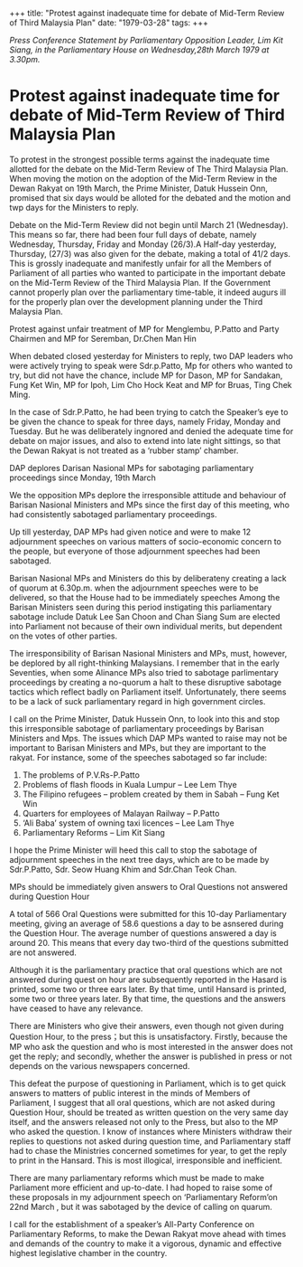 +++ 
title: "Protest against inadequate time for debate of Mid-Term Review of Third Malaysia Plan"
date: "1979-03-28"
tags:
+++

_Press Conference Statement by Parliamentary Opposition Leader, Lim Kit Siang, in the Parliamentary House on Wednesday,28th March 1979 at 3.30pm._

# Protest against inadequate time for debate of Mid-Term Review of Third Malaysia Plan	

To protest in the strongest possible terms against the inadequate time allotted for the debate on the Mid-Term Review of The Third Malaysia Plan. When moving the motion on the adoption of the Mid-Term Review in the Dewan Rakyat on 19th March, the Prime Minister, Datuk Hussein Onn, promised that six days would be alloted for the debated and the motion and twp days for the Ministers to reply.</u>

Debate on the Mid-Term Review did not begin until March 21 (Wednesday). This means so far, there had been four full days of debate, namely Wednesday, Thursday, Friday and Monday (26/3).A Half-day yesterday, Thursday, (27/3) was also given for the debate, making a total of 41/2 days. This is grossly inadequate and manifestly unfair for all the Members of Parliament of all parties who wanted to participate in the important debate on the Mid-Term Review of the Third Malaysia Plan. If the Government cannot properly plan over the parliamentary time-table, it indeed augurs ill for the properly plan over the development planning under the Third Malaysia Plan.

Protest against unfair treatment of MP for Menglembu, P.Patto and Party Chairmen and MP for Seremban, Dr.Chen Man Hin

When debated closed yesterday for Ministers to reply, two DAP leaders who were actively trying to speak were Sdr.p.Patto, Mp for others who wanted to try, but did not have the chance, include MP for Dason, MP for Sandakan, Fung Ket Win, MP for Ipoh, Lim Cho Hock Keat and MP for Bruas, Ting Chek Ming.

In the case of Sdr.P.Patto, he had been trying to catch the Speaker’s eye to be given the chance to speak for three days, namely Friday, Monday and Tuesday. But he was deliberately ingnored and denied the adequate time for debate on major issues, and also to extend into late night sittings, so that the Dewan Rakyat is not treated as a ‘rubber stamp’ chamber.

DAP deplores Darisan Nasional MPs for sabotaging parliamentary proceedings since Monday, 19th March

We the opposition MPs deplore the irresponsible attitude and behaviour of Barisan Nasional Ministers and MPs since the first day of this meeting, who had consistently sabotaged parliamentary proceedings.

Up till yesterday, DAP MPs had given notice and were to make 12 adjournment speeches on various matters of socio-economic concern to the people, but everyone of those adjournment speeches had been sabotaged.

Barisan Nasional MPs and Ministers do this by deliberateny creating a lack of quorum at 6.30p.m.    when the adjournment speeches were to be delivered, so that the House had to be immediately speeches Among the Barisan Ministers seen during this period instigating this parliamentary sabotage include Datuk Lee San Choon and Chan Siang Sum are elected into Parliament not because of their own individual merits, but dependent on the votes of other parties.

The irresponsibility of Barisan Nasional Ministers and MPs, must, however, be deplored by all right-thinking Malaysians. I remember that in the early Seventies, when some Alinance MPs also tried to sabotage parlimentary proceedings by creating a no-quorum a halt to these disruptive sabotage tactics which reflect badly on Parliament itself. Unfortunately, there seems to be a lack of suck parliamentary regard in high government circles.

I call on the Prime Minister, Datuk Hussein Onn, to look into this and stop this irresponsible sabotage of parliamentary proceedings by Barisan Ministers and Mps. The issues which DAP MPs wanted to raise may not be important to Barisan Ministers and MPs, but they are important to the rakyat. For instance, some of the speeches sabotaged so far include:

1.	The problems of P.V.Rs-P.Patto
2.	Problems of flash floods in Kuala Lumpur – Lee Lem Thye
3.	The Filipino refugees – problem created by them in Sabah – Fung Ket Win
4.	Quarters for employees of Malayan Railway – P.Patto
5.	‘Ali Baba’ system of owning taxi licences – Lee Lam Thye
6.	Parliamentary Reforms – Lim Kit Siang

I hope the Prime Minister will heed this call to stop the sabotage of adjournment speeches in the next tree days, which are to be made by Sdr.P.Patto, Sdr. Seow Huang Khim and Sdr.Chan Teok Chan.

MPs should be immediately given answers to Oral Questions not answered during Question Hour

A total of 566 Oral Questions were submitted for this 10-day Parliamentary meeting, giving an average of 58.6 questions a day to be asnsered during the Question Hour. The average number of questions answered a day is around 20. This means that every day two-third of the questions submitted are not answered.

Although it is the parliamentary practice that oral questions which are not answered during quest on hour are subsequently reported in the Hasard is printed, some two or three ears later. By that time, until Hansard is printed, some two or three years later. By that time, the questions and the answers have ceased to have any relevance. 

There are Ministers who give their answers, even though not given during Question Hour, to the press；but this is unsatisfactory. Firstly, because the MP who ask the question and who is most interested in the answer does not get the reply; and secondly, whether the answer is published in press or not depends on the various newspapers concerned.

This defeat the purpose of questioning in Parliament, which is to get quick answers to matters of public interest in the minds of Members of Parliament, I suggest that all oral questions, which are not asked during Question Hour, should be treated as written question on the very same day itself, and the answers released not only to the Press, but also to the MP who asked the question. I know of instances where Ministers withdraw their replies to questions not asked during question time, and Parliamentary staff had to chase the Ministries concerned sometimes for year, to get the reply to print in the Hansard. This is most illogical, irresponsible and inefficient.

There are many parliamentary reforms which must be made to make Parliament more efficient and up-to-date. I had hoped to raise some of these proposals in my adjournment speech on ‘Parliamentary Reform’on 22nd March , but it was sabotaged by the device of calling on quarum.

I call for the establishment of a speaker’s All-Party Conference on Parliamentary Reforms, to make the Dewan Rakyat move ahead with times and demands of the country to make it a vigorous, dynamic and effective highest legislative chamber in the country.
 
